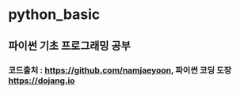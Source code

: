 # python_basic

## 파이썬 기초 프로그래밍 공부

### 코드출처 : https://github.com/namjaeyoon, 파이썬 코딩 도장 https://dojang.io
